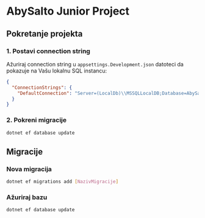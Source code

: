 # AbySalto Junior Project

## Pokretanje projekta

### 1. Postavi connection string

Ažuriraj connection string u `appsettings.Development.json` datoteci da pokazuje na Vašu lokalnu SQL instancu:

```json
{
  "ConnectionStrings": {
    "DefaultConnection": "Server=(LocalDb)\\MSSQLLocalDB;Database=AbySalto;Trusted_Connection=True;TrustServerCertificate=True;"
  }
}
```

### 2. Pokreni migracije

```bash
dotnet ef database update
```

## Migracije

### Nova migracija

```bash
dotnet ef migrations add [NazivMigracije]
```

### Ažuriraj bazu

```bash
dotnet ef database update
```
